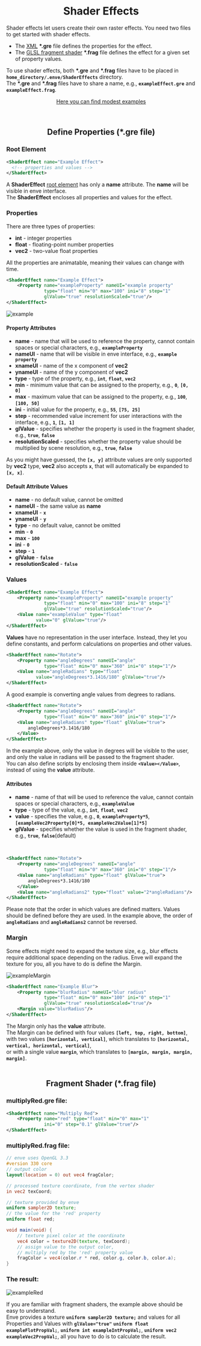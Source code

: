 <h1 align="center">Shader Effects</h1>

Shader effects let users create their own raster effects. You need two files to get started with shader effects.

* The <a href="https://www.w3schools.com/xml/xml_whatis.asp">XML</a> **\*.gre** file defines the properties for the effect.
* The <a href="https://www.khronos.org/opengl/wiki/Fragment_Shader">GLSL fragment shader</a> **\*.frag** file defines the effect for a given set of property values.

To use shader effects, both **\*.gre** and **\*.frag** files have to be placed in **`home_directory/.enve/ShaderEffects`** directory.
<br/>
The **\*.gre** and **\*.frag** files have to share a name, e.g., **`exampleEffect.gre`** and **`exampleEffect.frag`**.
<br/>

<p align="center"><a href="https://github.com/MaurycyLiebner/enve/tree/master/examples/shaderEffects">Here you can find modest examples</a></p>
<br/>
<h2 align="center">Define Properties (*.gre file)</h2>

<h3>Root Element</h3>

```xml
<ShaderEffect name="Example Effect">
  <!-- properties and values -->
</ShaderEffect>
```

A **ShaderEffect** <a href="https://en.wikipedia.org/wiki/Root_element">root element</a> has only a **name** attribute. The **name** will be visible in enve interface.<br/>
The **ShaderEffect** encloses all properties and values for the effect.

<h3>Properties</h3>

There are three types of properties:
* **int** - integer properties
* **float** - floating-point number properties
* **vec2** - two-value float properties

All the properties are animatable, meaning their values can change with time.

```xml
<ShaderEffect name="Example Effect">
    <Property name="exampleProperty" nameUI="example property"
              type="float" min="0" max="100" ini="8" step="1"
              glValue="true" resolutionScaled="true"/>
</ShaderEffect>
```
![example](https://user-images.githubusercontent.com/16670651/75267284-56ea7a00-57f6-11ea-84ef-ed697f2720d6.png)


<h4>Property Attributes</h4>

* **name** - name that will be used to reference the property, cannot contain spaces or special characters, e.g., **`exampleProperty`**
* **nameUI** - name that will be visible in enve interface, e.g., **`example property`**
* **xnameUI** - name of the x component of **vec2**
* **ynameUI** - name of the y component of **vec2**
* **type** - type of the property, e.g., **`int`**, **`float`**, **`vec2`**
* **min** - minimum value that can be assigned to the property, e.g., **`0`**, **`[0, 0]`**
* **max** - maximum value that can be assigned to the property, e.g., **`100`**, **`[100, 50]`**
* **ini** - initial value for the property, e.g., **`55`**, **`[75, 25]`**
* **step** - recommended value increment for user interactions with the interface, e.g., **`1`**, **`[1, 1]`**
* **glValue** - specifies whether the property is used in the fragment shader, e.g., **`true`**, **`false`**
* **resolutionScaled** - specifies whether the property value should be multiplied by scene resolution, e.g., **`true`**, **`false`**

As you might have guessed, the **`[x, y]`** attribute values are only supported by **vec2** type, **vec2** also accepts **`x`**, that will automatically be expanded to **`[x, x]`**.

<h4>Default Attribute Values</h4>

* **name** - no default value, cannot be omitted
* **nameUI** - the same value as **name**
* **xnameUI** - **`x`**
* **ynameUI** - **`y`**
* **type** - no default value, cannot be omitted
* **min** - **`0`**
* **max** - **`100`**
* **ini** - **`0`**
* **step** - **`1`**
* **glValue** - **`false`**
* **resolutionScaled** - **`false`**

<h3>Values</h3>

```xml
<ShaderEffect name="Example Effect">
    <Property name="exampleProperty" nameUI="example property"
              type="float" min="0" max="100" ini="8" step="1"
              glValue="true" resolutionScaled="true"/>
    <Value name="exampleValue" type="float"
           value="0" glValue="true"/>
</ShaderEffect>
```
**Values** have no representation in the user interface. Instead, they let you define constants, and perform calculations on properties and other values.

```xml
<ShaderEffect name="Rotate">
    <Property name="angleDegrees" nameUI="angle"
              type="float" min="0" max="360" ini="0" step="1"/>
    <Value name="angleRadians" type="float"
           value="angleDegrees*3.1416/180" glValue="true"/>
</ShaderEffect>
```
A good example is converting angle values from degrees to radians.

```xml
<ShaderEffect name="Rotate">
    <Property name="angleDegrees" nameUI="angle"
              type="float" min="0" max="360" ini="0" step="1"/>
    <Value name="angleRadians" type="float" glValue="true">
        angleDegrees*3.1416/180
    </Value>
</ShaderEffect>
```
In the example above, only the value in degrees will be visible to the user, and only the value in radians will be passed to the fragment shader.
<br/>
You can also define scripts by enclosing them inside **`<Value></Value>`**, instead of using the **value** attribute.
<br/>
<h4>Attributes</h4>

* **name** - name of that will be used to reference the value, cannot contain spaces or special characters, e.g., **`exampleValue`**
* **type** - type of the value, e.g., **`int`**, **`float`**, **`vec2`**
* **value** - specifies the value, e.g., **`0`**, **`exampleProperty*5`**, **`[exampleVec2Property[0]*5, exampleVec2Value[1]*5]`**
* **glValue** - specifies whether the value is used in the fragment shader, e.g., **`true`**, **`false`**(default)
<br/>

```xml
<ShaderEffect name="Rotate">
    <Property name="angleDegrees" nameUI="angle"
              type="float" min="0" max="360" ini="0" step="1"/>
    <Value name="angleRadians" type="float" glValue="true">
        angleDegrees*3.1416/180
    </Value>
    <Value name="angleRadians2" type="float" value="2*angleRadians"/>
</ShaderEffect>
```

Please note that the order in which values are defined matters. Values should be defined before they are used. In the example above, the order of **`angleRadians`** and **`angleRadians2`** cannot be reversed.

<h3>Margin</h3>

Some effects might need to expand the texture size, e.g., blur effects require additional space depending on the radius.
Enve will expand the texture for you, all you have to do is define the Margin.

![exampleMargin](https://user-images.githubusercontent.com/16670651/75272974-34a92a00-57ff-11ea-8344-b9a5e8ab4868.png#center)

```xml
<ShaderEffect name="Example Blur">
    <Property name="blurRadius" nameUI="blur radius"
              type="float" min="0" max="100" ini="0" step="1"
              glValue="true" resolutionScaled="true"/>
    <Margin value="blurRadius"/>
</ShaderEffect>
```
The Margin only has the **value** attribute.<br/>
The Margin can be defined with four values **`[left, top, right, bottom]`**,
<br/>
with two values **`[horizontal, vertical]`**, which translates to **`[horizontal, vertical, horizontal, vertical]`**,
<br/>
or with a single value **`margin`**, which translates to **`[margin, margin, margin, margin]`**.
<br/>
<br/>
<h2 align="center">Fragment Shader (*.frag file)</h2>

<h3>multiplyRed.gre file:</h3>

```xml
<ShaderEffect name="Multiply Red">
    <Property name="red" type="float" min="0" max="1"
              ini="0" step="0.1" glValue="true"/>
</ShaderEffect>
```

<h3>multiplyRed.frag file:</h3>

```GLSL
// enve uses OpenGL 3.3
#version 330 core
// output color
layout(location = 0) out vec4 fragColor;

// processed texture coordinate, from the vertex shader
in vec2 texCoord;

// texture provided by enve
uniform sampler2D texture;
// the value for the 'red' property
uniform float red;

void main(void) {
    // texture pixel color at the coordinate
    vec4 color = texture2D(texture, texCoord);
    // assign value to the output color,
    // multiply red by the 'red' property value
    fragColor = vec4(color.r * red, color.g, color.b, color.a); 
}

```

<h3>The result:</h3>

![exampleRed](https://user-images.githubusercontent.com/16670651/75280663-29112f80-580e-11ea-901b-ef6a8df52a76.png#center)


If you are familiar with fragment shaders, the example above should be easy to understand.
<br/>
Enve provides a texture **`uniform sampler2D texture;`** and values for all Properties and Values with **`glValue="true"`** **`uniform float exampleFlotPropVal;`**, **`uniform int exampleIntPropVal;`**, **`uniform vec2 exampleVec2PropVal;`**, all you have to do is to calculate the result.
